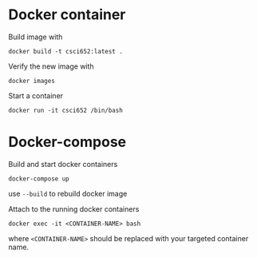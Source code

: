 # Docker container
Build image with
```
docker build -t csci652:latest .
```

Verify the new image with 
```
docker images
```

Start a container
```
docker run -it csci652 /bin/bash
```


# Docker-compose
Build and start docker containers
```
docker-compose up
```
use `--build` to rebuild docker image

Attach to the running docker containers
```
docker exec -it <CONTAINER-NAME> bash
```
where `<CONTAINER-NAME>` should be replaced with your targeted container name.